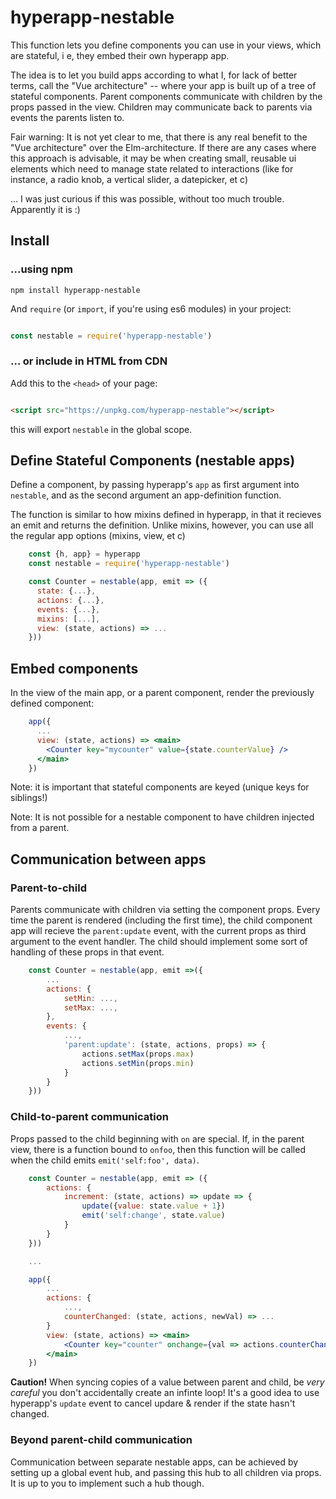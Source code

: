 # hyperapp-nestable

This function lets you define components you can use in your views, which are
stateful, i e, they embed their own hyperapp app. 

The idea is to let you build apps according to what I, for lack of better terms,
call the "Vue architecture" -- where your app is built up of a tree of stateful
components. Parent components communicate with children by the props passed in
the view. Children may communicate back to parents via events the parents listen
to.

Fair warning: It is not yet clear to me, that there is any real benefit to
the "Vue architecture" over the Elm-architecture. If there are any cases where
this approach is advisable, it may be when creating small, reusable ui elements
which need to manage state related to interactions (like for instance, a radio
knob, a vertical slider, a datepicker, et c)

... I was just curious if this was possible, without too much trouble.
Apparently it is :)

## Install

### ...using npm

```
npm install hyperapp-nestable
```

And `require` (or `import`, if you're using es6 modules) in your project:

```js

const nestable = require('hyperapp-nestable')

```

### ... or include in HTML from CDN

Add this to the `<head>` of your page:

```html

<script src="https://unpkg.com/hyperapp-nestable"></script>

```

this will export `nestable` in the global scope.

## Define Stateful Components (nestable apps)

Define a component, by passing hyperapp's `app` as first argument into `nestable`,
and as the second argument an app-definition function.

The function is similar to how mixins defined in hyperapp, in that it recieves an
emit and returns the definition. Unlike mixins, however, you can use all the
regular app options (mixins, view, et c)

```jsx
    const {h, app} = hyperapp
    const nestable = require('hyperapp-nestable')

    const Counter = nestable(app, emit => ({
      state: {...},
      actions: {...},
      events: {...},
      mixins: [...],
      view: (state, actions) => ...
    }))
```

## Embed components

In the view of the main app, or a parent component, render the previously
defined component:
    
```jsx
    app({
      ...
      view: (state, actions) => <main>
        <Counter key="mycounter" value={state.counterValue} />
      </main>
    })
```

Note: it is important that stateful components are keyed (unique keys for siblings!)

Note: It is not possible for a nestable component to have children injected from a parent. 


## Communication between apps ##


### Parent-to-child ###

Parents communicate with children via setting the component props. Every time
the parent is rendered (including the first time), the child component app will
recieve the `parent:update` event, with the current props as third argument to
the event handler. The child should implement some sort of handling of these props in that event.

```jsx
    const Counter = nestable(app, emit =>({
        ...
        actions: {
            setMin: ...,
            setMax: ...,
        },
        events: {
            ...,
            'parent:update': (state, actions, props) => {
                actions.setMax(props.max)
                actions.setMin(props.min)
            }
        }
    }))
```

### Child-to-parent communication ###

Props passed to the child beginning with `on` are special. If, in the parent
view, there is a function bound to `onfoo`, then this function will be called when the child emits `emit('self:foo', data)`.

```jsx
    const Counter = nestable(app, emit => ({
        actions: {
            increment: (state, actions) => update => {
                update({value: state.value + 1})
                emit('self:change', state.value)
            }
        }
    }))

    ...

    app({
        ...
        actions: {
            ...,
            counterChanged: (state, actions, newVal) => ...
        }
        view: (state, actions) => <main>
            <Counter key="counter" onchange={val => actions.counterChanged(val)} />
        </main>
    })

```

**Caution!** When syncing copies of a value between parent and child, be *very careful*
you don't accidentally create an infinte loop! It's a good idea to use
hyperapp's `update` event to cancel updare & render if the state hasn't
changed.

### Beyond parent-child communication ###

Communication between separate nestable apps, can be achieved by setting up a global event hub, and passing this hub to all children via props. It is up to you to implement such a hub though.
